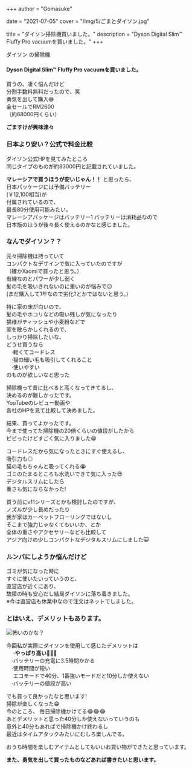 +++
author = "Gomasuke"

date = "2021-07-05"
cover = "/img/5/ごまとダイソン.jpg"

title = "ダイソン掃除機買いました。"
description = "Dyson Digital Slim™ Fluffy Pro vacuumを買いました。"
+++


ダイソン の掃除機  
#### Dyson Digital Slim™ Fluffy Pro vacuumを買いました。  
  
買うの、凄く悩んだけど  
分割手数料無料だったので、笑  
勇気を出して購入😅  
金セールでRM2600  
（約68000円くらい）  

**ごますけが興味津々**  

### 日本より安い？公式で料金比較  
ダイソン公式HPを見てみたところ  
同じタイプのものが約83000円と記載されていました。  

**マレーシアで買うほうが安いじゃん！！**
と思ったら、  
日本パッケージには予備バッテリー  
(￥12,100相当)が  
付属されているので、  
最長80分使用可能みたい。  
マレーシアパッケージはバッテリー1
バッテリーは消耗品なので  
日本版のほうが後々長く使えるのかなと感じました。  

### なんでダイソン？？  
元々掃除機は持っていて  
コンパクトなデザインで気に入っていたのですが  
（確かXaomiで買ったと思う。）  
有線なのとパワーが少し弱く  
髪の毛を吸いきれないのに重いのが悩みで😥  
(まだ購入して1年なので劣化?とかではないと思う。)  
  
特に家の床が白いので、  
髪の毛やホコリなどの吸い残しが気になったり  
猫様がティッシュや小麦粉などで  
家を散らかしくれるので、  
しっかり掃除したいな、  
どうせ買うなら  
　·軽くてコードレス  
　·猫の細い毛も吸引してくれること  
　·使いやすい  
のものが欲しいなと思った  

掃除機って昔に比べると高くなってきてるし、  
決めるのが難しかったです。  
YouTubeのレビュー動画や  
各社のHPを見て比較して決めました。  
  
結果、買ってよかったです。  
今まで使ってた掃除機の20倍くらいの値段がしたから  
ビビったけどすごく気に入りました😁  
  
コードレスだから気になったときにすぐ使えるし、  
吸引力も◎　  
猫の毛もちゃんと吸ってくれる😭  
ゴミのたまるところも水洗いできて気に入った😍  
デジタルスリムにしたら  
重さも気にならなかった!  
  
買う前にv11シリーズとかも検討したのですが、  
ノズルが少し長めだったり  
我が家はカーペットフローリングではないし  
そこまで強力じゃなくてもいいか、とか  
全体の重さやアクセサリーなども比較して  
アジア向けの少しコンパクトなデジタルスリムにしました😺  

### ルンバにしようか悩んだけど  
ゴミが気になった時に  
すぐに使いたいっていうのと、  
直営店が近くにあり、  
故障の時も安心だし結局ダイソンに落ち着きました。  
※今は直営店も休業中なので注文はネットでしました。  
  

### とはいえ、デメリットもあります。  

![怖いのかな？](/img/5/怖いのかな？.jpg)    

今回私が実際にダイソンを使用して感じたデメリットは  
　
  **·やっぱり高い🤣🤣🤣**  
　·バッテリーの充電に3.5時間かかる  
　·使用時間が短い<BR>　
エコモードで40分、1番強いモードだと10分しか使えない  
　·バッテリーの値段が高い  

でも買って良かったなと思います!  
掃除が楽しくなった😁  
今のところ、  毎日掃除機かけてる😂😂😂  
あとデメリットと思った40分しか使えないっていうのも  
意外と40分もあればで掃除機かけ終わるし  
最近はタイムアタックみたいにむしろ楽しんでる。  

おうち時間を楽しむアイテムとしてもいいお買い物ができたと思っています。  

**また、勇気を出して買ったものなどあれば書きたいと思います。**  